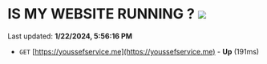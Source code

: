 # IS MY WEBSITE RUNNING ? [![](https://img.shields.io/static/v1?label=Sponsor&message=%E2%9D%A4&logo=GitHub&color=%23fe8e86)](https://github.com/sponsors/<username>)

Last updated: **1/22/2024, 5:56:16 PM**

- `GET` [https://youssefservice.me](https://youssefservice.me) - **Up** (191ms)
